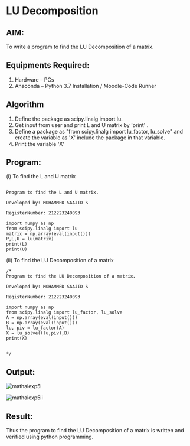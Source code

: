 # LU Decomposition 

## AIM:
To write a program to find the LU Decomposition of a matrix.

## Equipments Required:
1. Hardware – PCs
2. Anaconda – Python 3.7 Installation / Moodle-Code Runner

## Algorithm
1. Define the package as scipy.linalg import lu.
2. Get input from user and print L and U matrix by 'print' .
3. Define a package as "from scipy.linalg import lu_factor, lu_solve" and create the variable as 'X' include the package in that variable.
4. Print the variable 'X' 

## Program:
(i) To find the L and U matrix
```

Program to find the L and U matrix.

Developed by: MOHAMMED SAAJID S

RegisterNumber: 212223240093

import numpy as np
from scipy.linalg import lu
matrix = np.array(eval(input()))
P,L,U = lu(matrix)
print(L)
print(U)

```
(ii) To find the LU Decomposition of a matrix
```
/*
Program to find the LU Decomposition of a matrix.

Developed by: MOHAMMED SAAJID S

RegisterNumber: 212223240093

import numpy as np
from scipy.linalg import lu_factor, lu_solve
A = np.array(eval(input()))
B = np.array(eval(input()))
lu, piv = lu_factor(A)
X = lu_solve((lu,piv),B)
print(X)


*/
```

## Output:

![mathaiexp5i](https://github.com/Mohammed-Saajid/LU-Decomposition/assets/141727149/2f01939d-3d35-4a06-9d40-69d118bb9cee)

![mathaiexp5ii](https://github.com/Mohammed-Saajid/LU-Decomposition/assets/141727149/f6bce22c-b4e9-4bc6-af5d-dbac85647832)


## Result:
Thus the program to find the LU Decomposition of a matrix is written and verified using python programming.

